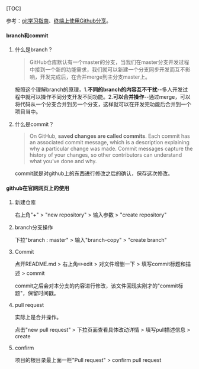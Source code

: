 [TOC]

参考：[git学习指南](https://fe.rualc.com/note/git.html)、[终端上使用Github分享](https://www.jianshu.com/p/899a2d4de88f)。

#### branch和commit

1. 什么是branch？

   > GitHub仓库默认有一个master的分支，当我们在master分支开发过程中接到一个新的功能需求，我们就可以新建一个分支同步开发而互不影响，开发完成后，在合并merge到主分支master上。

   按照这个理解branch的原理，1.**不同的branch的内容互不干扰**--多人开发过程中就可以操作不同分支开发不同功能。2.**可以合并操作**--通过merge，可以将代码从一个分支合并到另一个分支，这样就可以在开发完功能后合并到一个项目当中。

2. 什么是commit？

   > On GitHub, **saved changes are called commits**. Each commit has an associated commit message, which is a description explaining why a particular change was made. Commit messages capture the history of your changes, so other contributors can understand what you’ve done and why.

   commit就是对github上的东西进行修改之后的确认，保存这次修改。

#### github在官网网页上的使用

1. 新建仓库

   右上角"+" > "new repository" > 输入参数 > "create repository"

2. branch分支操作

   下拉"branch : master" > 输入"branch-copy" > "create branch"

3. Commit

   点开README.md > 右上角✏️edit > 对文件增删一下 > 填写commit标题和描述 > commit

   commit之后会对本分支的内容进行修改，该文件回现实刚才的"commit标题"，保留时间戳。

4. pull request

   实际上是合并操作。

   点击"new pull request" > 下拉页面查看具体改动详情 > 填写pull描述信息 > create

5. confirm

   项目的根目录最上面一栏"Pull request" > confirm pull request





















